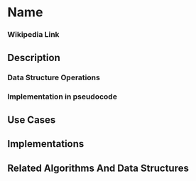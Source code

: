 # Name #

### Wikipedia Link ###

## Description ##

### Data Structure Operations ###

### Implementation in pseudocode ###

## Use Cases ##

## Implementations ##

## Related Algorithms And Data Structures ##
